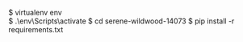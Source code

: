 $ virtualenv env</br>
$ .\env\Scripts\activate
$ cd serene-wildwood-14073
$ pip install -r requirements.txt
